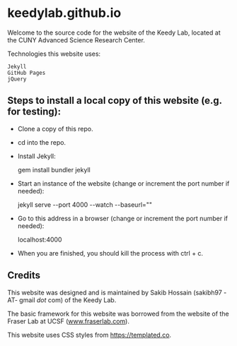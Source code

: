 # keedylab.github.io

Welcome to the source code for the website of the Keedy Lab, located at the CUNY Advanced Science Research Center.

Technologies this website uses:  

    Jekyll
    GitHub Pages
    jQuery

## Steps to install a local copy of this website (e.g. for testing):

* Clone a copy of this repo.

* cd into the repo.

* Install Jekyll:

    gem install bundler jekyll

* Start an instance of the website (change or increment the port number if needed):

    jekyll serve --port 4000 --watch --baseurl=""

* Go to this address in a browser (change or increment the port number if needed):

    localhost:4000

* When you are finished, you should kill the process with ctrl + c.

## Credits

This website was designed and is maintained by Sakib Hossain (sakibh97 -AT- gmail _dot_ com) of the Keedy Lab.

The basic framework for this website was borrowed from the website of the Fraser Lab at UCSF (www.fraserlab.com).

This website uses CSS styles from https://templated.co.
